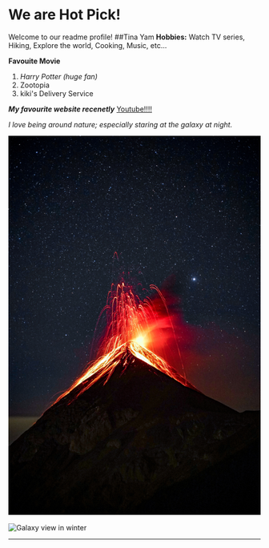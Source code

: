 # We are Hot Pick!
Welcome to our readme profile! 
##Tina Yam
**Hobbies:**
Watch TV series, Hiking, Explore the world, Cooking, Music, etc...

**Favouite Movie**
1. _Harry Potter (huge fan)_
2. Zootopia
3. kiki's Delivery Service

***My favourite website recenetly***
[Youtube!!!!](https://www.youtube.com/)

_I love being around nature; especially staring at the galaxy at night._

![night of volcano](images/readme_img1.jpg)

![Galaxy view in winter](images/readme_img2.jpg)
***